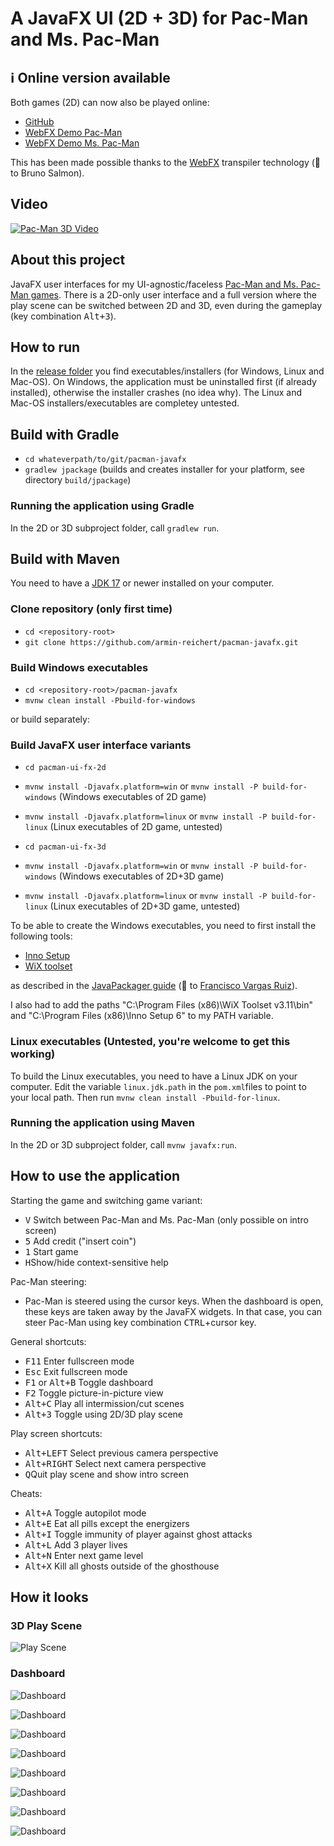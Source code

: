# A JavaFX UI (2D + 3D) for Pac-Man and Ms. Pac-Man

## ℹ️ Online version available

Both games (2D) can now also be played online:
- [GitHub](https://armin-reichert.github.io/webfx-pacman/)
- [WebFX Demo Pac-Man](https://pacman.webfx.dev/)
- [WebFX Demo Ms. Pac-Man](https://mspacman.webfx.dev/)

This has been made possible thanks to the [WebFX](https://webfx.dev/) transpiler technology (👏 to Bruno Salmon).

## Video

[![Pac-Man 3D Video](doc/pacman-maze.png)](https://magentacloud.de/s/qYDg6BKK7G6TxpB)

## About this project

JavaFX user interfaces for my UI-agnostic/faceless [Pac-Man and Ms. Pac-Man games](https://github.com/armin-reichert/pacman-basic). There is a 2D-only user interface and
a full version where the play scene can be switched between 2D and 3D, even during the gameplay (key combination <kbd>Alt+3</kbd>).

## How to run

In the [release folder](https://github.com/armin-reichert/pacman-javafx/releases) you find executables/installers (for Windows, Linux and Mac-OS). On Windows, the application must be uninstalled first (if already installed), otherwise the installer crashes (no idea why). The Linux and Mac-OS installers/executables are completey untested.

## Build with Gradle
- `cd whateverpath/to/git/pacman-javafx`
- `gradlew jpackage` (builds and creates installer for your platform, see directory `build/jpackage`)

### Running the application using Gradle
In the 2D or 3D subproject folder, call `gradlew run`.

## Build with Maven

You need to have a [JDK 17](https://www.oracle.com/java/technologies/downloads/#java17) or newer installed on your computer.

### Clone repository (only first time)
- `cd <repository-root>`
- `git clone https://github.com/armin-reichert/pacman-javafx.git`

### Build Windows executables
- `cd <repository-root>/pacman-javafx`
- `mvnw clean install -Pbuild-for-windows`

or build separately:

### Build JavaFX user interface variants
- `cd pacman-ui-fx-2d`
- `mvnw install -Djavafx.platform=win`   or `mvnw install -P build-for-windows` (Windows executables of 2D game) 
- `mvnw install -Djavafx.platform=linux` or `mvnw install -P build-for-linux`   (Linux executables of 2D game, untested)

- `cd pacman-ui-fx-3d`
- `mvnw install -Djavafx.platform=win`   or `mvnw install -P build-for-windows` (Windows executables of 2D+3D game) 
- `mvnw install -Djavafx.platform=linux` or `mvnw install -P build-for-linux`   (Linux executables of 2D+3D game, untested)

To be able to create the Windows executables, you need to first install the following tools:

- [Inno Setup](https://jrsoftware.org/isinfo.php)
- [WiX toolset](https://wixtoolset.org/)

as described in the [JavaPackager guide](https://github.com/fvarrui/JavaPackager/blob/master/docs/windows-tools-guide.md) 
(:clap: to [Francisco Vargas Ruiz](https://github.com/fvarrui)).

I also had to add the paths "C:\Program Files (x86)\WiX Toolset v3.11\bin" and "C:\Program Files (x86)\Inno Setup 6" to my PATH variable.

### Linux executables (Untested, you're welcome to get this working)
To build the Linux executables, you need to have a Linux JDK on your computer. Edit the variable `linux.jdk.path` 
in the `pom.xml`files to point to your local path. Then run `mvnw clean install -Pbuild-for-linux`.

### Running the application using Maven
In the 2D or 3D subproject folder, call `mvnw javafx:run`.


## How to use the application 

Starting the game and switching game variant:
- <kbd>V</kbd> Switch between Pac-Man and Ms. Pac-Man (only possible on intro screen)
- <kbd>5</kbd> Add credit ("insert coin")
- <kbd>1</kbd> Start game
- <kbd>H</kbd>Show/hide context-sensitive help

Pac-Man steering:
- Pac-Man is steered using the cursor keys. When the dashboard is open, these keys are taken away by the JavaFX widgets. 
In that case, you can steer Pac-Man using key combination <kbd>CTRL</kbd>+cursor key.

General shortcuts:
- <kbd>F11</kbd> Enter fullscreen mode
- <kbd>Esc</kbd> Exit fullscreen mode
- <kbd>F1</kbd> or <kbd>Alt+B</kbd> Toggle dashboard
- <kbd>F2</kbd> Toggle picture-in-picture view
- <kbd>Alt+C</kbd> Play all intermission/cut scenes
- <kbd>Alt+3</kbd> Toggle using 2D/3D play scene

Play screen shortcuts:
- <kbd>Alt+LEFT</kbd> Select previous camera perspective
- <kbd>Alt+RIGHT</kbd> Select next camera perspective
- <kbd>Q</kbd>Quit play scene and show intro screen

Cheats:
  - <kbd>Alt+A</kbd> Toggle autopilot mode
  - <kbd>Alt+E</kbd> Eat all pills except the energizers
  - <kbd>Alt+I</kbd> Toggle immunity of player against ghost attacks
  - <kbd>Alt+L</kbd> Add 3 player lives
  - <kbd>Alt+N</kbd> Enter next game level
  - <kbd>Alt+X</kbd> Kill all ghosts outside of the ghosthouse 

## How it looks

### 3D Play Scene

![Play Scene](doc/pacman-maze.png)

### Dashboard

![Dashboard](doc/dashboard-general.png)

![Dashboard](doc/dashboard-shortcuts.png)

![Dashboard](doc/dashboard-appearance.png)

![Dashboard](doc/dashboard-3d-settings.png)

![Dashboard](doc/dashboard-game-control.png)

![Dashboard](doc/dashboard-game-info.png)

![Dashboard](doc/dashboard-ghost-info.png)

![Dashboard](doc/dashboard-about.png)



